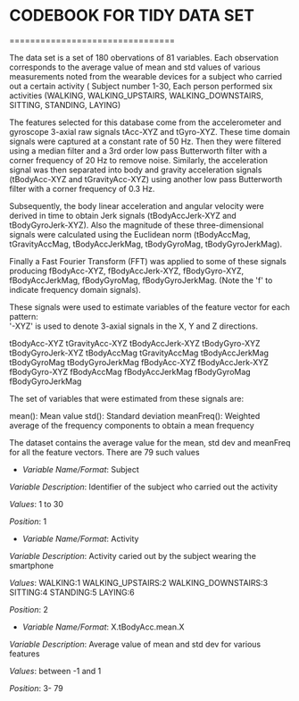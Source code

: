# CODEBOOK FOR TIDY DATA SET
================================

The data set is a set of 180 obervations of 81 variables. Each observation corresponds to the average value of mean and std values of various measurements noted from the wearable devices for a subject who carried out a certain activity ( Subject number 1-30, Each person performed six activities (WALKING, WALKING_UPSTAIRS, WALKING_DOWNSTAIRS, SITTING, STANDING, LAYING)

The features selected for this database come from the accelerometer and gyroscope 3-axial raw signals tAcc-XYZ and tGyro-XYZ. These time domain signals were captured at a constant rate of 50 Hz. Then they were filtered using a median filter and a 3rd order low pass Butterworth filter with a corner frequency of 20 Hz to remove noise. Similarly, the acceleration signal was then separated into body and gravity acceleration signals (tBodyAcc-XYZ and tGravityAcc-XYZ) using another low pass Butterworth filter with a corner frequency of 0.3 Hz. 

Subsequently, the body linear acceleration and angular velocity were derived in time to obtain Jerk signals (tBodyAccJerk-XYZ and tBodyGyroJerk-XYZ). Also the magnitude of these three-dimensional signals were calculated using the Euclidean norm (tBodyAccMag, tGravityAccMag, tBodyAccJerkMag, tBodyGyroMag, tBodyGyroJerkMag). 

Finally a Fast Fourier Transform (FFT) was applied to some of these signals producing fBodyAcc-XYZ, fBodyAccJerk-XYZ, fBodyGyro-XYZ, fBodyAccJerkMag, fBodyGyroMag, fBodyGyroJerkMag. (Note the 'f' to indicate frequency domain signals). 

These signals were used to estimate variables of the feature vector for each pattern:  
'-XYZ' is used to denote 3-axial signals in the X, Y and Z directions.

tBodyAcc-XYZ
tGravityAcc-XYZ
tBodyAccJerk-XYZ
tBodyGyro-XYZ
tBodyGyroJerk-XYZ
tBodyAccMag
tGravityAccMag
tBodyAccJerkMag
tBodyGyroMag
tBodyGyroJerkMag
fBodyAcc-XYZ
fBodyAccJerk-XYZ
fBodyGyro-XYZ
fBodyAccMag
fBodyAccJerkMag
fBodyGyroMag
fBodyGyroJerkMag

The set of variables that were estimated from these signals are: 

mean(): Mean value
std(): Standard deviation
meanFreq(): Weighted average of the frequency components to obtain a mean frequency

The dataset contains the average value for the mean, std dev and meanFreq for all
the feature vectors. There are 79 such values

- *Variable Name/Format*: Subject     

*Variable Description*: Identifier of the subject who carried out the activity            

*Values*: 1 to 30         

*Position*: 1

- *Variable Name/Format*: Activity  

*Variable Description*: Activity caried out by the subject wearing the smartphone  

*Values*:
WALKING:1
WALKING_UPSTAIRS:2
WALKING_DOWNSTAIRS:3
SITTING:4
STANDING:5
LAYING:6  

*Position*: 2  

- *Variable Name/Format*: X.tBodyAcc.mean.X  

*Variable Description*: Average value of mean and std dev for various features  

*Values*: between -1 and 1  

*Position*: 3- 79  
                            
                            